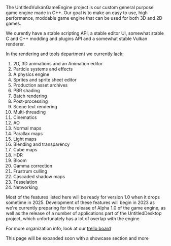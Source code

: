 The UntitledVulkanGameEngine project is our custom general purpose game engine made in C++. Our goal is to make an easy to use, high performance, moddable
game engine that can be used for both 3D and 2D games.

We curently have a stable scripting API, a stable editor UI, somewhat stable C and C++ modding and plugins API and a somewhat stable Vulkan renderer.

In the rendering and tools department we currently lack:
1. 2D, 3D animations and an Animation editor
1. Particle systems and effects
1. A physics engine
1. Sprites and sprite sheet editor
1. Production asset archives
1. PBR shading
1. Batch rendering
1. Post-processing
1. Scene text rendering
1. Multi-threading
1. Cinematics
1. AO
1. Normal maps
1. Parallax maps
1. Light maps
1. Blending and transparency
1. Cube maps
1. HDR
1. Bloom
1. Gamma correction
1. Frustrum culling
1. Cascaded shadow maps
1. Tesselation
1. Networking

Most of the features listed here will be ready for version 1.0 when it drops sometime in 2025. Development of these features will begin in 2023 as we're
currently preparing for the release of Alpha 1.0 of the game engine, as well as the release of a number of applications part of the UntitledDesktop
project, which unfortunately has a lot of overlap with the engine

For more organization info, look at our [trello board](https://trello.com/b/0upjsxT0/untitledvukangameengine)

This page will be expanded soon with a showcase section and more
